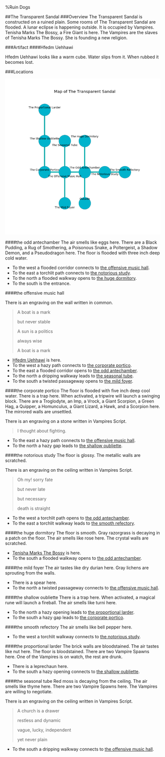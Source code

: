 %Ruin Dogs

##The Transparent Sandal
###Overview
The Transparent Sandal is constructed on a ruined plain. Some rooms of The Transparent Sandal are flooded. A lunar eclipse is happening outside. It is occupied by Vampires. <a name="Tenisha-Marks-The-Bossy"></a>Tenisha Marks The Bossy, a Fire Giant is here. The Vampires are the slaves of Tenisha Marks The Bossy. She  is founding a new religion. 



###Artifact
####<a name="Hfedm-Uehhawi"></a>Hfedm Uehhawi


Hfedm Uehhawi looks like a warm cube. Water slips from it. When rubbed it becomes lost. 





###Locations


![](../v2/images/The-Transparent-Sandal.png)

####<a name="the-odd-antechamber"></a>the odd antechamber
The air smells like eggs here. There are a Black Pudding, a Rug of Smothering, a Poisonous Snake, a Poltergeist, a Shadow Demon, and a Pseudodragon here. The floor is flooded with three inch deep cold water. 



* To the west a flooded corridor connects to [the offensive music hall](#the-offensive-music-hall).
* To the east a torchlit path connects to [the notorious study](#the-notorious-study).
* To the north a flooded walkway opens to [the huge dormitory](#the-huge-dormitory).
* To the south is the entrance.


####<a name="the-offensive-music-hall"></a>the offensive music hall


There is an engraving on the wall written in common. 

> A boat is a mark
>
> but never stable
>
> A sun is a politics
>
> always wise
>
> A boat is a mark
>


* [Hfedm Uehhawi](#Hfedm-Uehhawi) is here.
* To the west a hazy path connects to [the corporate portico](#the-corporate-portico).
* To the east a flooded corridor opens to [the odd antechamber](#the-odd-antechamber).
* To the north a dripping walkway leads to [the seasonal tube](#the-seasonal-tube).
* To the south a twisted passageway opens to [the mild foyer](#the-mild-foyer).


####<a name="the-corporate-portico"></a>the corporate portico
The floor is flooded with five inch deep cool water. There is a trap here. When activated, a tripwire will launch a swinging block. There are a Troglodyte, an Imp, a Vrock, a Giant Scorpion, a Green Hag, a Quipper, a Homunculus, a Giant Lizard, a Hawk, and a Scorpion here. The mirrored walls are unsettled. 

There is an engraving on a stone written in Vampires Script. 

> I thought about fighting.
>


* To the east a hazy path connects to [the offensive music hall](#the-offensive-music-hall).
* To the north a hazy gap leads to [the shallow oubliette](#the-shallow-oubliette).


####<a name="the-notorious-study"></a>the notorious study
The floor is glossy. The metallic walls are scratched. 

There is an engraving on the ceiling written in Vampires Script. 

> Oh my! sorry fate
>
> but never late
>
> but necessary
>
> death is straight
>


* To the west a torchlit path opens to [the odd antechamber](#the-odd-antechamber).
* To the east a torchlit walkway leads to [the smooth refectory](#the-smooth-refectory).


####<a name="the-huge-dormitory"></a>the huge dormitory
The floor is smooth. Gray razorgrass is decaying in a patch on the floor. The air smells like rose here. The crystal walls are scratched. 



* [Tenisha Marks The Bossy](#Tenisha-Marks-The-Bossy) is here.
* To the south a flooded walkway opens to [the odd antechamber](#the-odd-antechamber).


####<a name="the-mild-foyer"></a>the mild foyer
The air tastes like dry	durian here. Gray lichens are sprouting from the walls. 



* There is a spear here.
* To the north a twisted passageway connects to [the offensive music hall](#the-offensive-music-hall).


####<a name="the-shallow-oubliette"></a>the shallow oubliette
There is a trap here. When activated, a magical rune will launch a fireball. The air smells like turni here. 



* To the north a hazy opening leads to [the proportional larder](#the-proportional-larder).
* To the south a hazy gap leads to [the corporate portico](#the-corporate-portico).


####<a name="the-smooth-refectory"></a>the smooth refectory
The air smells like bell pepper here. 



* To the west a torchlit walkway connects to [the notorious study](#the-notorious-study).


####<a name="the-proportional-larder"></a>the proportional larder
The brick walls are bloodstained. The air tastes like nut here. The floor is bloodstained. There are two Vampire Spawns here. One of the Vampires is on watch, the rest are drunk. 



* There is a leprechaun here.
* To the south a hazy opening connects to [the shallow oubliette](#the-shallow-oubliette).


####<a name="the-seasonal-tube"></a>the seasonal tube
Red moss is decaying from the ceiling. The air smells like thyme here. There are two Vampire Spawns here. The Vampires are willing to negotiate. 

There is an engraving on the ceiling written in Vampires Script. 

> A church is a drawer
>
> restless and dynamic
>
> vague, lucky, independent
>
> yet never plain
>


* To the south a dripping walkway connects to [the offensive music hall](#the-offensive-music-hall).


